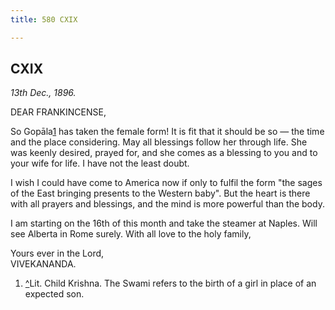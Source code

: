 ```yaml
---
title: 580 CXIX

---
```

  

  


## CXIX

*13th Dec., 1896.*

DEAR FRANKINCENSE,

So Gopāla[1](#fn1) has taken the female form! It is fit that it should
be so — the time and the place considering. May all blessings follow her
through life. She was keenly desired, prayed for, and she comes as a
blessing to you and to your wife for life. I have not the least doubt.

I wish I could have come to America now if only to fulfil the form "the
sages of the East bringing presents to the Western baby". But the heart
is there with all prayers and blessings, and the mind is more powerful
than the body.

I am starting on the 16th of this month and take the steamer at Naples.
Will see Alberta in Rome surely. With all love to the holy family,

Yours ever in the Lord,  
VIVEKANANDA.

1.  [^](#txt1)Lit. Child Krishna. The Swami refers to the birth of a
    girl in place of an expected son.